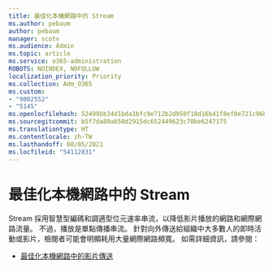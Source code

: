 ```yaml
---
title: 最佳化本機網路中的 Stream
ms.author: pebaum
author: pebaum
manager: scotv
ms.audience: Admin
ms.topic: article
ms.service: o365-administration
ROBOTS: NOINDEX, NOFOLLOW
localization_priority: Priority
ms.collection: Adm_O365
ms.custom:
- "9002552"
- "5145"
ms.openlocfilehash: 52499bb34d1bda1bfc9e712b2d950f18d16b41f8ef0e721c96b189b07f1cd461
ms.sourcegitcommit: b5f7da89a650d2915dc652449623c78be6247175
ms.translationtype: HT
ms.contentlocale: zh-TW
ms.lasthandoff: 08/05/2021
ms.locfileid: "54112831"
---
```

# <a name="optimizing-stream-within-my-local-network"></a>最佳化本機網路中的 Stream

Stream 採用智慧型編碼和調適型位元速率串流，以降低影片播放的網路和網際網路流量。 不過，播放是單點傳播串流。 針對向外傳送給組織中大多數人的即時活動或影片，檢閱者可能會明顯耗用大量網際網路頻寬。 如需詳細資訊，請參閱：

- [最佳化本機網路中的影片傳送](https://docs.microsoft.com/stream/network-overview#optimizing-video-delivery-within-my-local-network)
